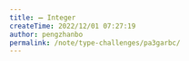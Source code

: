 ```yaml
---
title: ➖ Integer
createTime: 2022/12/01 07:27:19
author: pengzhanbo
permalink: /note/type-challenges/pa3garbc/
---
```

